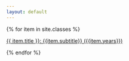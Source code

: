 ```yaml
---
layout: default
---
```


{% for item in site.classes %}
  <p><a href="{{ item.url }}">{{ item.title }}: {{item.subtitle}} ({{item.years}})</a></p>
{% endfor %}

